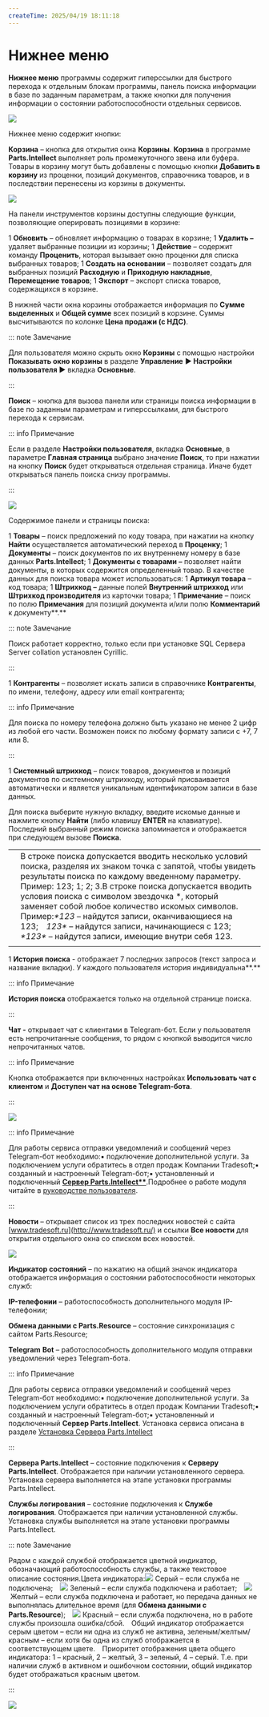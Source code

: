 ```yaml
---
createTime: 2025/04/19 18:11:18
---
```

# Нижнее меню

**Нижнее меню** программы содержит гиперссылки для быстрого перехода к отдельным блокам программы, панель поиска информации в базе по заданным параметрам, а также кнопки для получения информации о состоянии работоспособности отдельных сервисов.

![](Aspose.Words.6f13226c-9016-4dda-be57-653ed66d987a.119.png)

Нижнее меню содержит кнопки:

**Корзина** – кнопка для открытия окна **Корзины**. **Корзина** в программе **Parts.Intellect** выполняет роль промежуточного звена или буфера. Товары в корзину могут быть добавлены с помощью кнопки **Добавить в корзину** из проценки, позиций документов, справочника товаров, и в последствии перенесены из корзины в документы.

![](Aspose.Words.6f13226c-9016-4dda-be57-653ed66d987a.120.png)

На панели инструментов корзины доступны следующие функции, позволяющие оперировать позициями в корзине:

1  **Обновить** – обновляет информацию о товарах в корзине;
1  **Удалить –** удаляет выбранные позиции из корзины;
1  **Действие** – содержит команду **Проценить**, которая вызывает окно проценки для списка выбранных товаров;
1  **Создать на основании** – позволяет создать для выбранных позиций **Расходную** и **Приходную накладные**, **Перемещение товаров**;
1  **Экспорт** – экспорт списка товаров, содержащихся в корзине.

В нижней части окна корзины отображается информация по **Сумме выделенных** и **Общей сумме** всех позиций в корзине. Суммы высчитываются по колонке **Цена продажи (с НДС)**.

::: note Замечание

Для пользователя можно скрыть окно **Корзины** с помощью настройки **Показывать окно корзины** в разделе **Управление** **► Настройки пользователя ►** вкладка **Основные**.

:::

**Поиск** – кнопка для вызова панели или страницы поиска информации в базе по заданным параметрам и гиперссылками, для быстрого перехода к сервисам.

::: info Примечание

Если в разделе **Настройки пользователя**, вкладка **Основные**, в параметре **Главная страница** выбрано значение **Поиск**, то при нажатии на кнопку **Поиск** будет открываться отдельная страница. Иначе будет открываться панель поиска снизу программы.

:::

![](Aspose.Words.6f13226c-9016-4dda-be57-653ed66d987a.121.png)

Содержимое панели и страницы поиска:

1  **Товары** – поиск предложений по коду товара, при нажатии на кнопку **Найти** осуществляется автоматический переход в **Проценку**;
1  **Документы** – поиск документов по их внутреннему номеру в базе данных **Parts.Intellect**;
1  **Документы с товарами** **–** позволяет найти документы, в которых содержится определенный товар. В качестве данных для поиска товара может использоваться:
   1  **Артикул товара** – код товара;
   1  **Штрихкод** **–** данные полей **Внутренний штрихкод** или **Штрихкод производителя** из карточки товара;
   1  **Примечание** – поиск по полю **Примечания** для позиций документа и/или полю **Комментарий** к документу**.**

::: note Замечание

Поиск работает корректно, только если при установке SQL Сервера Server collation установлен Cyrillic.

:::

1  **Контрагенты** – позволяет искать записи в справочнике **Контрагенты**, по имени, телефону, адресу или email контрагента;

::: info Примечание

Для поиска по номеру телефона должно быть указано не менее 2 цифр из любой его части. Возможен поиск по любому формату записи с +7, 7 или 8.

:::

1  **Системный штрихкод** – поиск товаров, документов и позиций документов по системному штрихкоду, который присваивается автоматически и является уникальным идентификатором записи в базе данных.

Для поиска выберите нужную вкладку, введите искомые данные и нажмите кнопку **Найти** (либо клавишу **ENTER** на клавиатуре). Последний выбранный режим поиска запоминается и отображается при следующем вызове **Поиска**.

|||
| :- | :- |
||В строке поиска допускается вводить несколько условий поиска, разделяя их знаком точка с запятой, чтобы увидеть результаты поиска по каждому введенному параметру. Пример: 123; 1; 2; 3.В строке поиска допускается вводить условия поиска с символом звездочка \*, который заменяет собой любое количество искомых символов. Пример:*\*123* – найдутся записи, оканчивающиеся на 123;&emsp;*123\** – найдутся записи, начинающиеся с 123;&emsp;*\*123\** – найдутся записи, имеющие внутри себя 123.|
|||

1  **История поиска** - отображает 7 последних запросов (текст запроса и название вкладки). У каждого пользователя история индивидуальна**.**

::: info Примечание

**История поиска** отображается только на отдельной странице поиска.

:::

**Чат -** открывает чат с клиентами в Telegram-бот. Если у пользователя есть непрочитанные сообщения, то рядом с кнопкой выводится число непрочитанных чатов.

::: info Примечание

Кнопка отображается при включенных настройках **Использовать чат с клиентом** и **Доступен чат на основе Telegram-бота**. 

:::

![](Aspose.Words.6f13226c-9016-4dda-be57-653ed66d987a.122.png)

::: info Примечание

Для работы сервиса отправки уведомлений и сообщений через Telegram-бот необходимо:▪ подключение дополнительной услуги. За подключением услуги обратитесь в отдел продаж Компании Tradesoft;▪ созданный и настроенный Telegram-бот;▪ установленный и подключенный **[Сервер Parts.Intellect**](#678abee0-5d3e-466d-8a1b-d556b23a5110)**.Подробнее о работе модуля читайте в [руководстве пользователя](https://product-doc.tradesoft.ru/ai/telegram/index.htm).

:::

**Новости** – открывает список из трех последних новостей с сайта [www.tradesoft.ru](http://www.tradesoft.ru/) и ссылки **Все новости** для открытия отдельного окна со списком всех новостей.

![](Aspose.Words.6f13226c-9016-4dda-be57-653ed66d987a.123.png)

**Индикатор состояний** – по нажатию на общий значок индикатора отображается информация о состоянии работоспособности некоторых служб:

**IP-телефонии** – работоспособность дополнительного модуля IP-телефонии;

**Обмена данными с Parts.Resource** – состояние синхронизация с сайтом Parts.Resource;

**Telegram** **Bot** – работоспособность дополнительного модуля отправки уведомлений через Telegram-бота.

::: info Примечание

Для работы сервиса отправки уведомлений и сообщений через Telegram-бот необходимо:▪ подключение дополнительной услуги. За подключением услуги обратитесь в отдел продаж Компании Tradesoft;▪ созданный и настроенный Telegram-бот;▪ установленный и подключенный **Сервер Parts.Intellect**. Установка сервиса описана в разделе [Установка Сервера Parts.Intellect](#678abee0-5d3e-466d-8a1b-d556b23a5110)

:::

**Сервера Parts.Intellect** – состояние подключения к **Серверу** **Parts.Intellect**. Отображается при наличии установленного сервера. Установка сервера выполняется на этапе установки программы Parts.Intellect.

**Службы логирования** – состояние подключения к **Службе логирования**. Отображается при наличии установленной службы. Установка службы выполняется на этапе установки программы Parts.Intellect.

::: note Замечание

Рядом с каждой службой отображается цветной индикатор, обозначающий работоспособность службы, а также текстовое описание состояния.Цвета индикатора:![](Aspose.Words.6f13226c-9016-4dda-be57-653ed66d987a.124.png) Серый – если служба не подключена;&emsp;![](Aspose.Words.6f13226c-9016-4dda-be57-653ed66d987a.125.png) Зеленый – если служба подключена и работает;&emsp;![](Aspose.Words.6f13226c-9016-4dda-be57-653ed66d987a.126.png) Желтый – если служба подключена и работает, но передача данных не выполнялась длительное время (для **Обмена данными с Parts.Resource**);&emsp;![](Aspose.Words.6f13226c-9016-4dda-be57-653ed66d987a.127.png) Красный – если служба подключена, но в работе службы произошла ошибка/сбой.&emsp;Общий индикатор отображается серым цветом – если ни одна из служб не активна, зеленым/желтым/красным – если хотя бы одна из служб отображается в соответствующем цвете.&emsp;Приоритет отображения цвета общего индикатора: 1 – красный, 2 – желтый, 3 – зеленый, 4 – серый. Т.е. при наличии служб в активном и ошибочном состоянии, общий индикатор будет отображаться красным цветом.

:::

![](Aspose.Words.6f13226c-9016-4dda-be57-653ed66d987a.128.png)